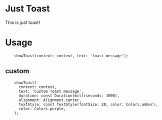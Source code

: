 # Just Toast

This is just toast!

# Usage

```
    showToast(context: context, text: 'toast message');

```
## custom

```
    showToast(
      context: context,
      text: 'Custom Toast message',
      duration: const Duration(milliseconds: 1000),
      alignment: Alignment.center,
      textStyle: const TextStyle(fontSize: 20, color: Colors.amber),
      color: Colors.purple,
    );
```
